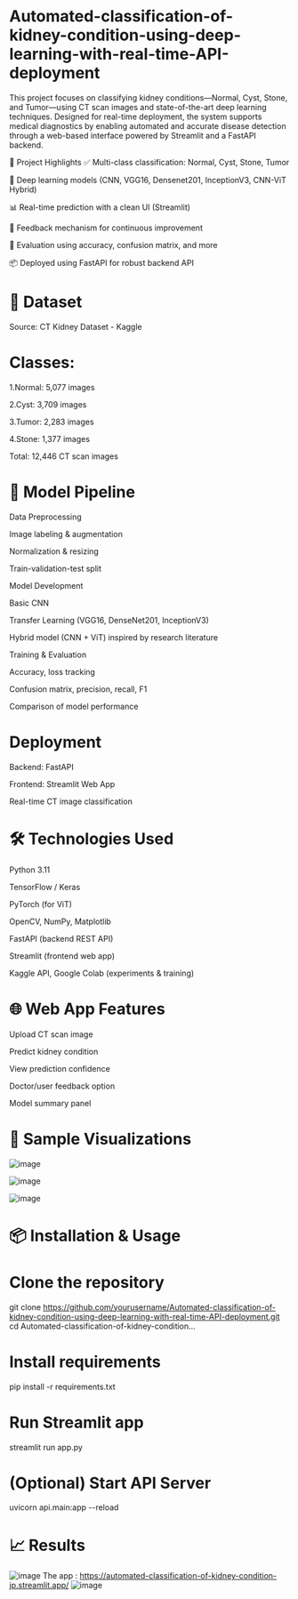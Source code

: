 # Automated-classification-of-kidney-condition-using-deep-learning-with-real-time-API-deployment
This project focuses on classifying kidney conditions—Normal, Cyst, Stone, and Tumor—using CT scan images and state-of-the-art deep learning techniques. Designed for real-time deployment, the system supports medical diagnostics by enabling automated and accurate disease detection through a web-based interface powered by Streamlit and a FastAPI backend.

🚀 Project Highlights
✅ Multi-class classification: Normal, Cyst, Stone, Tumor

🧠 Deep learning models (CNN, VGG16, Densenet201, InceptionV3, CNN-ViT Hybrid)

📊 Real-time prediction with a clean UI (Streamlit)

🔁 Feedback mechanism for continuous improvement

🧪 Evaluation using accuracy, confusion matrix, and more

📦 Deployed using FastAPI for robust backend API

# 📁 Dataset
Source: CT Kidney Dataset - Kaggle
# Classes:
1.Normal: 5,077 images

2.Cyst: 3,709 images

3.Tumor: 2,283 images

4.Stone: 1,377 images

Total: 12,446 CT scan images

# 🧪 Model Pipeline
Data Preprocessing

Image labeling & augmentation

Normalization & resizing

Train-validation-test split

Model Development

Basic CNN

Transfer Learning (VGG16, DenseNet201, InceptionV3)

Hybrid model (CNN + ViT) inspired by research literature

Training & Evaluation

Accuracy, loss tracking

Confusion matrix, precision, recall, F1

Comparison of model performance

# Deployment
Backend: FastAPI

Frontend: Streamlit Web App

Real-time CT image classification


# 🛠️ Technologies Used
Python 3.11

TensorFlow / Keras

PyTorch (for ViT)

OpenCV, NumPy, Matplotlib

FastAPI (backend REST API)

Streamlit (frontend web app)

Kaggle API, Google Colab (experiments & training)

# 🌐 Web App Features
Upload CT scan image

Predict kidney condition

View prediction confidence

Doctor/user feedback option

Model summary panel

# 📸 Sample Visualizations

![image](https://github.com/user-attachments/assets/4fa34507-78c1-460c-b20c-028e8f4a3a74)


![image](https://github.com/user-attachments/assets/6f4b93f1-01a4-41dc-8fea-369f203d5f86)


![image](https://github.com/user-attachments/assets/94a4a6ff-beea-43ee-a2a4-ad17a9a1c62d)


# 📦 Installation & Usage
# Clone the repository
git clone https://github.com/yourusername/Automated-classification-of-kidney-condition-using-deep-learning-with-real-time-API-deployment.git
cd Automated-classification-of-kidney-condition...
# Install requirements
pip install -r requirements.txt
# Run Streamlit app
streamlit run app.py
# (Optional) Start API Server
uvicorn api.main:app --reload

# 📈 Results
![image](https://github.com/user-attachments/assets/3e1034f4-6616-4235-b9ed-7b73e01f2244)
The app : https://automated-classification-of-kidney-condition-jp.streamlit.app/
![image](https://github.com/user-attachments/assets/0c3bd790-d0bd-43f8-bfc9-c070f0229243)




